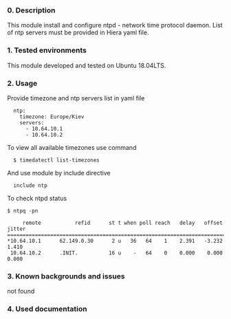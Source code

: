 ### 0. Description
This module install and configure 
ntpd - network time protocol daemon.
List of ntp servers must be provided in Hiera yaml file.


### 1. Tested environments
This module developed and tested on Ubuntu 18.04LTS.


### 2. Usage
Provide timezone and ntp servers list in yaml file

```
  ntp:
    timezone: Europe/Kiev
    servers:
      - 10.64.10.1
      - 10.64.10.2
```    

To view all available timezones use command

```
  $ timedatectl list-timezones
```

And use module by include directive

```
  include ntp
```

To check ntpd status 

```
$ ntpq -pn

     remote           refid      st t when poll reach   delay   offset  jitter
==============================================================================
*10.64.10.1      62.149.0.30      2 u   36   64    1    2.391   -3.232   1.410
 10.64.10.2      .INIT.          16 u    -   64    0    0.000    0.000   0.000
```


### 3. Known backgrounds and issues
not found

### 4. Used documentation

